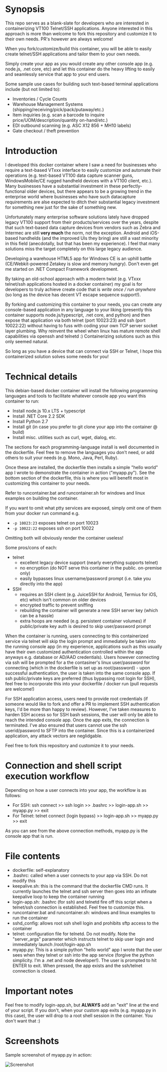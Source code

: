 # Synopsis

This repo serves as a blank-slate for developers who are interested in containerizing VT100 Telnet/SSH applications. Anyone interested in this approach is more than welcome to fork this repository and customize it to their own needs. PR's however are always welcome!

When you fork/customize/build this container, you will be able to easily create telnet/SSH applications and tailor them to your own needs. 

Simply create your app as you would create any other console app (e.g. node.js, .net core, etc) and let this container do the heavy lifting to easily and seamlessly service that app to your end users. 

Some sample use cases for building such text-based terminal applications include (but not limited to):

* Inventories / Cycle Counts
* Warehouse Management Systems (shipping/receiving/pick/pack/putaway/etc.)
* Item inquiries (e.g. scan a barcode to inquire price/UOM/description/quantity on-hand/etc.)
* EDI outbound scanning (e.g. ASC X12 856 + MH10 labels)
* Gate checkout / theft prevention

# Introduction

I developed this docker container where I saw a need for businesses who require a text-based VTxxx interface to easily customize and automate their operations (e.g. text-based VT100 data capture scanner guns, WindowsMobile/CE rugged handheld devices with a VT100 client, etc.). Many businesses have a substantial investment in these perfectly-functional older devices, but there appears to be a growing trend in the enterprise world where businesses who have such datacapture requirements are alse expected to ditch their substantial legacy investment for something new just for the sake of something new. 

Unfortunately many enterprise software solutions lately have dropped legacy VT100 support from their products/services over the years, despite that such text-based data capture devices from vendors such as Zebra and Intermec are still **very much** the norm, not the exception. Android and iOS-based handhelds (and the improved UIs they bring) are still a vast minority in this field (anecdotally, but that has been my experience). I feel that many solutions miss the target completely on this large legacy audience. 

Developing a warehouse HTML5 app for Windows CE is an uphill battle (CE/Webkit-powered Zetakey is slow and memory hungry). Don't even get me started on .NET Compact Framework development.

By taking an old-school approach with a modern twist (e.g. VTxxx telnet/ssh applications hosted in a docker container) my goal is for developers to truly achieve create code that is *write once / run anywhere* (so long as the device has decent VT escape sequence support!).

By forking and customizing this container to your needs, you can create any console-based application in any language to your liking (presently this container supports node.js/typescript, .net core, and python) and then expose that application via both telnet (port 10023:23) and ssh (port 10022:22) without having to fuss with coding your own TCP server socket layer plumbing. Why reinvent the wheel when linux has mature remote shell capabilities via openssh and telnetd :) Containerizing solutions such as this only seemed natural. 

So long as you have a device that can connect via SSH or Telnet, I hope this containerized solution solves some needs for you!

# Technical details

This debian-based docker container will install the following programming languages and tools to facilitate whatever console app you want this container to run:

* Install node.js 10.x LTS + typescript
* Install .NET Core 2.2 SDK
* Install Python 2.7
* Install git (in case you prefer to git clone your app into the container @ build)
* Install misc. utilities such as curl, wget, dialog, etc.

The sections for each programming-language install is well documented in the dockerfile. Feel free to remove the languages you don't need, or add others to suit your needs (e.g. Mono, Java, Perl, Ruby).

Once these are installed, the dockerfile then installs a simple "hello world" app I wrote to demonstrate the container in action ("myapp.py"). See the bottom section of the dockerfile, this is where you will benefit most in customizing this container to your needs. 

Refer to runcontainer.bat and runcontainer.sh for windows and linux examples on building the container. 

If you want to omit what ptty services are exposed, simply omit one of them from your docker run command e.g.

* `-p 10023:23` exposes telnet on port 10023
* `-p 10022:22` exposes ssh on port 10022

Omitting both will obviously render the container useless!

Some pros/cons of each:

* telnet
  * excellent legacy device support (nearly everything supports telnet)
  * no encryption (do NOT serve this container in the public. on-premise only)
  * easily bypasses linux username/password prompt (i.e. take you directly into the app)
* SSH
  * requires an SSH client (e.g. JuiceSSH for Android, Termius for iOS, etc) which isn't common on older devices
  * encrypted traffic to prevent sniffing
  * rebuilding the container will generate a new SSH server key (which can be a hassle)
  * extra hoops are needed (e.g. persistent container volumes) if public/private key auth is desired to skip user/password prompt

When the container is running, users connecting to this containerized service via telnet will skip the login prompt and immediately be taken into the running console app (in my experience, applications such as this usually have their own customized authentication controlled within the app anyways e.g. database or AD/AAD credentials). Users however connecting via ssh will be prompted for a the contasiner's linux user/password for connecting (which in the dockerfile is set up as root/password) - upon successful authentication, the user is taken into the same console app. If ssh public/private keys are preferred (thus bypassing root login for SSH), feel free to incorporate this into your dockerfile / docker run (pull requests are welcome!)

For SSH application access, users need to provide root credentials (if someone would like to fork and offer a PR to implement SSH authentication keys, I'd be more than happy to review). However, I've taken measures to harden SSH access so for SSH bash sessions, the user will only be able to reach the intended console app. Once the app exits, the connection is terminated. I've also ensured that users cannot use the ssh userid/password to SFTP into the container. Since this is a containerized application, any attack vectors are neglidgable. 

Feel free to fork this repository and customize it to your needs. 

# Connection and shell script execution workflow

Depending on how a user connects into your app, the workflow is as follows:

* For SSH: ssh connect >> ssh login >> .bashrc >> login-app.sh >> myapp.py >> exit
* For Telnet: telnet connect (login bypass) >> login-app.sh >> myapp.py >> exit

As you can see from the above connection methods, myapp.py is the console app that is run. 

# File contents

* dockerfile: self-explanatory
* .bashrc: called when a user connects to your app via SSH. Do not modify this
* keepalive.sh: this is the command that the dockerfile CMD runs. It currently launches the telnet and ssh server then goes into an infinate keepalive loop to keep the container running
* login-app.sh: .bashrc (for ssh) and telnetd fire off this script when a telnet/ssh connection is established. Feel free to customize this.
* runcontainer.bat and runcontainer.sh: windows and linux examples to run the container
* sshd_config: allows root ssh shell login and prohibits sftp access to the container
* telnet: configuration file for telnetd. Do not modify. Note the "server_args" parameter which instructs telnet to skip user login and immediately launch /root/login-app.sh
* myapp.py: This is a simple python "hello world" app I wrote that the user sees when they telnet or ssh into the app service (forgive the python simplicity. I'm a .net and node developer!). The user is prompted to hit ENTER to exit. When pressed, the app exists and the ssh/telnet connection is closed. 

# Important notes

Feel free to modify login-app.sh, but **ALWAYS** add an "exit" line at the end of your script. If you don't, when your custom app exits (e.g. myapp.py in this case), the user will drop to a root shell session in the container. You don't want that :)

# Screenshots

Sample screenshot of myapp.py in action:

![Screenshot](screenshot.png)

